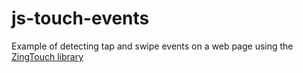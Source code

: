 # js-touch-events
Example of detecting tap and swipe events on a web page using the [ZingTouch library](https://github.com/zingchart/zingtouch)